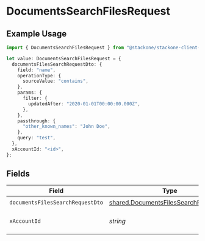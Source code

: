 # DocumentsSearchFilesRequest

## Example Usage

```typescript
import { DocumentsSearchFilesRequest } from "@stackone/stackone-client-ts/sdk/models/operations";

let value: DocumentsSearchFilesRequest = {
  documentsFilesSearchRequestDto: {
    field: "name",
    operationType: {
      sourceValue: "contains",
    },
    params: {
      filter: {
        updatedAfter: "2020-01-01T00:00:00.000Z",
      },
    },
    passthrough: {
      "other_known_names": "John Doe",
    },
    query: "test",
  },
  xAccountId: "<id>",
};
```

## Fields

| Field                                                                                                 | Type                                                                                                  | Required                                                                                              | Description                                                                                           |
| ----------------------------------------------------------------------------------------------------- | ----------------------------------------------------------------------------------------------------- | ----------------------------------------------------------------------------------------------------- | ----------------------------------------------------------------------------------------------------- |
| `documentsFilesSearchRequestDto`                                                                      | [shared.DocumentsFilesSearchRequestDto](../../../sdk/models/shared/documentsfilessearchrequestdto.md) | :heavy_check_mark:                                                                                    | N/A                                                                                                   |
| `xAccountId`                                                                                          | *string*                                                                                              | :heavy_check_mark:                                                                                    | The account identifier                                                                                |